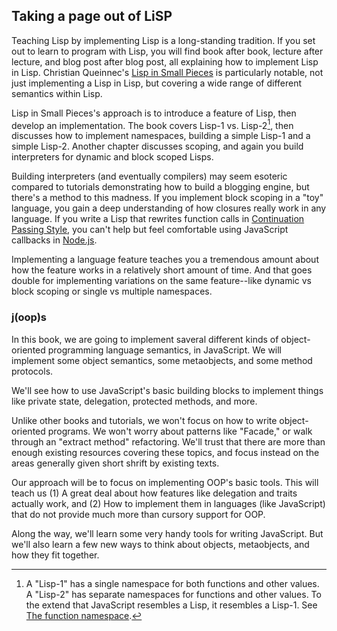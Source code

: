 ## Taking a page out of LiSP

Teaching Lisp by implementing Lisp is a long-standing tradition. If you set out to learn to program with Lisp, you will find book after book, lecture after lecture, and blog post after blog post, all explaining how to implement Lisp in Lisp. Christian Queinnec's [Lisp in Small Pieces][LiSP] is particularly notable, not just implementing a Lisp in Lisp, but covering a wide range of different semantics within Lisp.

[LiSP]: http://www.amazon.com/gp/product/B00AKE1U6O/ref=as_li_ss_tl?ie=UTF8&camp=1789&creative=390957&creativeASIN=B00AKE1U6O&linkCode=as2&tag=raganwald001-20

Lisp in Small Pieces's approach is to introduce a feature of Lisp, then develop an implementation. The book covers Lisp-1 vs. Lisp-2[^onevstwo], then discusses how to implement namespaces, building a simple Lisp-1 and a simple Lisp-2. Another chapter discusses scoping, and again you build interpreters for dynamic and block scoped Lisps.

[^onevstwo]: A "Lisp-1" has a single namespace for both functions and other values. A "Lisp-2" has separate namespaces for functions and other values. To the extend that JavaScript resembles a Lisp, it resembles a Lisp-1. See [The function namespace](http://en.wikipedia.org/wiki/Common_Lisp#The_function_namespace).

Building interpreters (and eventually compilers) may seem esoteric compared to tutorials demonstrating how to build a blogging engine, but there's a method to this madness. If you implement block scoping in a "toy" language, you gain a deep understanding of how closures really work in any language. If you write a Lisp that rewrites function calls in [Continuation Passing Style][CPS], you can't help but feel comfortable using JavaScript callbacks in [Node.js].

[CPS]: https://en.wikipedia.org/wiki/Continuation-passing_style
[Node.js]: http://nodejs.org/about/

Implementing a language feature teaches you a tremendous amount about how the feature works in a relatively short amount of time. And that goes double for implementing variations on the same feature--like dynamic vs block scoping or single vs multiple namespaces.

### j(oop)s

In this book, we are going to implement saveral different kinds of object-oriented programming language semantics, in JavaScript. We will implement some object semantics, some metaobjects, and some method protocols.

We'll see how to use JavaScript's basic building blocks to implement things like private state, delegation, protected methods, and more.

Unlike other books and tutorials, we won't focus on how to write object-oriented programs. We won't worry about patterns like "Facade," or walk through an "extract method" refactoring. We'll trust that there are more than enough existing resources covering these topics, and focus instead on the areas generally given short shrift by existing texts.

Our approach will be to focus on implementing OOP's basic tools. This will teach us (1) A great deal about how features like delegation and traits actually work, and (2) How to implement them in languages (like JavaScript) that do not provide much more than cursory support for OOP.

Along the way, we'll learn some very handy tools for writing JavaScript. But we'll also learn a few new ways to think about objects, metaobjects, and how they fit together.

